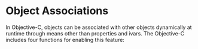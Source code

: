 Object Associations
===================

In Objective-C, objects can be associated with other objects dynamically at runtime through means other than properties and ivars.  The Objective-C includes four functions for enabling this feature:

  
